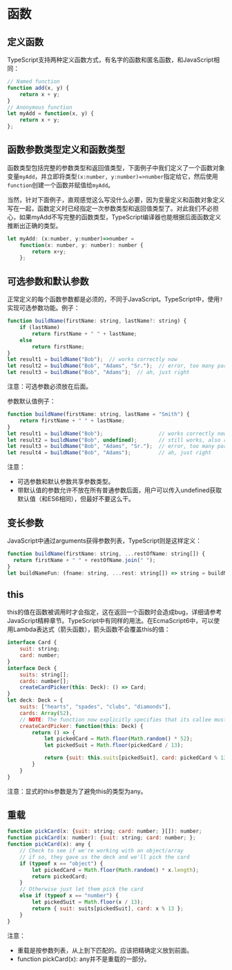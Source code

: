 # 函数

## 定义函数

TypeScript支持两种定义函数方式，有名字的函数和匿名函数，和JavaScript相同：

```javascript
// Named function
function add(x, y) {
    return x + y;
}
// Anonymous function
let myAdd = function(x, y) {
    return x + y;
};
```

## 函数参数类型定义和函数类型

函数类型包括完整的参数类型和返回值类型，下面例子中我们定义了一个函数对象变量`myAdd`，并立即将类型`(x:number, y:number)=>number`指定给它，然后使用`function`创建一个函数并赋值给`myAdd`。

当然，针对下面例子，直观感觉这么写没什么必要，因为变量定义和函数对象定义写在一起，函数定义时已经指定一次参数类型和返回值类型了。对此我们不必担心，如果myAdd不写完整的函数类型，TypeScript编译器也能根据后面函数定义推断出正确的类型。

```javascript
let myAdd: (x:number, y:number)=>number =
    function(x: number, y: number): number {
        return x+y;
    };
```

## 可选参数和默认参数

正常定义的每个函数参数都是必须的，不同于JavaScript。TypeScript中，使用`?`实现可选参数功能。例子：

```javascript
function buildName(firstName: string, lastName?: string) {
    if (lastName)
        return firstName + " " + lastName;
    else
        return firstName;
}
let result1 = buildName("Bob");  // works correctly now
let result2 = buildName("Bob", "Adams", "Sr.");  // error, too many parameters
let result3 = buildName("Bob", "Adams");  // ah, just right
```

注意：可选参数必须放在后面。

参数默认值例子：

```javascript
function buildName(firstName: string, lastName = "Smith") {
    return firstName + " " + lastName;
}
let result1 = buildName("Bob");                  // works correctly now, returns "Bob Smith"
let result2 = buildName("Bob", undefined);       // still works, also returns "Bob Smith"
let result3 = buildName("Bob", "Adams", "Sr.");  // error, too many parameters
let result4 = buildName("Bob", "Adams");         // ah, just right
```

注意：

* 可选参数和默认参数共享参数类型。
* 带默认值的参数允许不放在所有普通参数后面，用户可以传入undefined获取默认值（和ES6相同），但最好不要这么干。

## 变长参数

JavaScript中通过arguments获得参数列表，TypeScript则是这样定义：

```javascript
function buildName(firstName: string, ...restOfName: string[]) {
  return firstName + " " + restOfName.join(" ");
}
let buildNameFun: (fname: string, ...rest: string[]) => string = buildName;
```

## this

this的值在函数被调用时才会指定，这在返回一个函数时会造成bug，详细请参考JavaScript精粹章节。TypeScript中有同样的用法。在EcmaScript6中，可以使用Lambda表达式（箭头函数），箭头函数不会覆盖this的值：

```javascript
interface Card {
    suit: string;
    card: number;
}
interface Deck {
    suits: string[];
    cards: number[];
    createCardPicker(this: Deck): () => Card;
}
let deck: Deck = {
    suits: ["hearts", "spades", "clubs", "diamonds"],
    cards: Array(52),
    // NOTE: The function now explicitly specifies that its callee must be of type Deck
    createCardPicker: function(this: Deck) {
        return () => {
            let pickedCard = Math.floor(Math.random() * 52);
            let pickedSuit = Math.floor(pickedCard / 13);

            return {suit: this.suits[pickedSuit], card: pickedCard % 13};
        }
    }
}
```

注意：显式的this参数是为了避免this的类型为any。

## 重载

```javascript
function pickCard(x: {suit: string; card: number; }[]): number;
function pickCard(x: number): {suit: string; card: number; };
function pickCard(x): any {
    // Check to see if we're working with an object/array
    // if so, they gave us the deck and we'll pick the card
    if (typeof x == "object") {
        let pickedCard = Math.floor(Math.random() * x.length);
        return pickedCard;
    }
    // Otherwise just let them pick the card
    else if (typeof x == "number") {
        let pickedSuit = Math.floor(x / 13);
        return { suit: suits[pickedSuit], card: x % 13 };
    }
}
```

注意：

* 重载是按参数列表，从上到下匹配的。应该把精确定义放到前面。
* function pickCard(x): any并不是重载的一部分。
